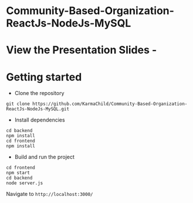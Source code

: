 # Community-Based-Organization-ReactJs-NodeJs-MySQL

# View the Presentation Slides - 

# Getting started
- Clone the repository
```
git clone https://github.com/KarmaChild/Community-Based-Organization-ReactJs-NodeJs-MySQL.git
```
- Install dependencies
```
cd backend
npm install
cd frontend
npm install

``` 

- Build and run the project
```
cd frontend
npm start
cd backend
node server.js
```
Navigate to `http://localhost:3000/`

